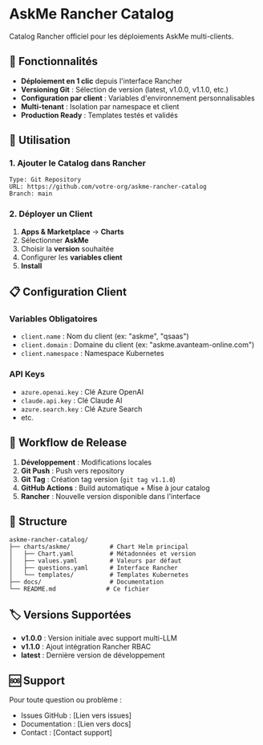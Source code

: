 # AskMe Rancher Catalog

Catalog Rancher officiel pour les déploiements AskMe multi-clients.

## 🎯 Fonctionnalités

- **Déploiement en 1 clic** depuis l'interface Rancher
- **Versioning Git** : Sélection de version (latest, v1.0.0, v1.1.0, etc.)
- **Configuration par client** : Variables d'environnement personnalisables
- **Multi-tenant** : Isolation par namespace et client
- **Production Ready** : Templates testés et validés

## 🚀 Utilisation

### 1. Ajouter le Catalog dans Rancher
```
Type: Git Repository
URL: https://github.com/votre-org/askme-rancher-catalog
Branch: main
```

### 2. Déployer un Client
1. **Apps & Marketplace** → **Charts**
2. Sélectionner **AskMe**
3. Choisir la **version** souhaitée
4. Configurer les **variables client**
5. **Install**

## 📋 Configuration Client

### Variables Obligatoires
- `client.name` : Nom du client (ex: "askme", "qsaas")
- `client.domain` : Domaine du client (ex: "askme.avanteam-online.com")
- `client.namespace` : Namespace Kubernetes

### API Keys
- `azure.openai.key` : Clé Azure OpenAI
- `claude.api.key` : Clé Claude AI
- `azure.search.key` : Clé Azure Search
- etc.

## 🔄 Workflow de Release

1. **Développement** : Modifications locales
2. **Git Push** : Push vers repository
3. **Git Tag** : Création tag version (`git tag v1.1.0`)
4. **GitHub Actions** : Build automatique + Mise à jour catalog
5. **Rancher** : Nouvelle version disponible dans l'interface

## 📁 Structure

```
askme-rancher-catalog/
├── charts/askme/           # Chart Helm principal
│   ├── Chart.yaml          # Métadonnées et version
│   ├── values.yaml         # Valeurs par défaut
│   ├── questions.yaml      # Interface Rancher
│   └── templates/          # Templates Kubernetes
├── docs/                   # Documentation
└── README.md              # Ce fichier
```

## 🏷️ Versions Supportées

- **v1.0.0** : Version initiale avec support multi-LLM
- **v1.1.0** : Ajout intégration Rancher RBAC
- **latest** : Dernière version de développement

## 🆘 Support

Pour toute question ou problème :
- Issues GitHub : [Lien vers issues]
- Documentation : [Lien vers docs]
- Contact : [Contact support]